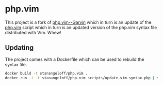 php.vim
=======

This project is a fork of [php.vim--Garvin][garvin] which in turn is an update of the [php.vim][php-vim] script which in turn is an updated version of the php.vim syntax file distributed with Vim. Whew!

  [garvin]:  https://github.com/vim-scripts/php.vim--Garvin
  [php-vim]: http://www.vim.org/scripts/script.php?script_id=2874


Updating
--------

The project comes with a Dockerfile which can be used to rebuild the syntax file.

```bash
docker build -t stanangeloff/php.vim .
docker run -i -t stanangeloff/php.vim scripts/update-vim-syntax.php | sed 's/\x0D$//' > syntax/php.vim
```
